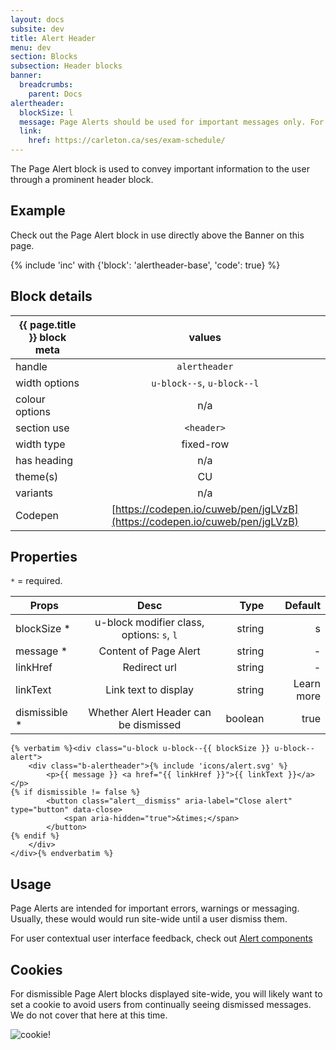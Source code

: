 ```yaml
---
layout: docs
subsite: dev
title: Alert Header
menu: dev
section: Blocks
subsection: Header blocks
banner:
  breadcrumbs:
    parent: Docs
alertheader:
  blockSize: l
  message: Page Alerts should be used for important messages only. For example: Exams have been rescheduled due to expected inclement weather. Make sure to confirm your new exam times.
  link:
    href: https://carleton.ca/ses/exam-schedule/
---
```

The Page Alert block is used to convey important information to the user through a prominent header block. 

## Example

Check out the Page Alert block in use directly above the Banner on this page.

{% include 'inc' with {'block': 'alertheader-base', 'code': true} %}


## Block details

| {{ page.title }}  block meta   |  values
| --------------| :-------------------------------------:
| handle              | `alertheader` 
| width options       | `u-block--s`, `u-block--l`     
| colour options      | n/a  
| section use         | `<header>`                  
| width type          | fixed-row                           
| has heading         | n/a
| theme(s)            | CU
| variants            | n/a
| Codepen             | [https://codepen.io/cuweb/pen/jgLVzB](https://codepen.io/cuweb/pen/jgLVzB)

## Properties

`*` = required.

| Props        | Desc              | Type  | Default 
| --------------| :-------------------------------------:| -------:| -:|
| blockSize *     | u-block modifier class, options: `s`, `l`  | string  | s |
| message *     | Content of Page Alert                  | string  | - | 
| linkHref      | Redirect url                           | string  | -
| linkText      | Link text to display                   | string  | Learn more
| dismissible * | Whether Alert Header can be dismissed    | boolean | true


```twig
{% verbatim %}<div class="u-block u-block--{{ blockSize }} u-block--alert">
    <div class="b-alertheader">{% include 'icons/alert.svg' %}
        <p>{{ message }} <a href="{{ linkHref }}">{{ linkText }}</a></p>
{% if dismissible != false %}
        <button class="alert__dismiss" aria-label="Close alert" type="button" data-close>
            <span aria-hidden="true">&times;</span>
        </button>
{% endif %}
    </div>
</div>{% endverbatim %}
```

## Usage

Page Alerts are intended for important errors, warnings or messaging. Usually, these would would run site-wide until a user dismiss them.

For user contextual user interface feedback, check out [Alert components](#)

## Cookies

For dismissible Page Alert blocks displayed site-wide, you will likely want to set a cookie to avoid users from continually seeing dismissed messages.
We do not cover that here at this time.

![cookie!](https://i2.wp.com/hypebeast.com/image/2017/03/cookie-monster-100-years-of-cookie-history-video-0.gif?w=960)
